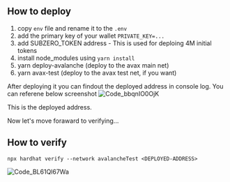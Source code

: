 ## How to deploy

1. copy `env` file and rename it to the `.env`
2. add the primary key of your wallet `PRIVATE_KEY=...`
3. add SUBZERO_TOKEN address - This is used for deploing 4M initial tokens
4. install node_modules using `yarn install`
5. yarn deploy-avalanche (deploy to the avax main net)
6. yarn avax-test (deploy to the avax test net, if you want)

After deploying it you can findout the deployed address in console log.
You can referene below screenshot
![Code_bbqnIO0OjK](https://user-images.githubusercontent.com/94333672/175842143-f6f5a351-3f12-4d28-bb39-8897d13f436f.png)

This is the deployed address.

Now let's move foraward to verifying...

## How to verify

`npx hardhat verify --network avalancheTest <DEPLOYED-ADDRESS>`

![Code_BL61Ql67Wa](https://user-images.githubusercontent.com/94333672/175842534-d070d957-af35-4025-9562-49b44ded34dd.png)

